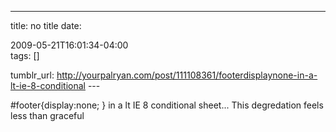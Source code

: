 ---
title: no title
date:

 2009-05-21T16:01:34-04:00  
tags:  []

tumblr_url:
http://yourpalryan.com/post/111108361/footerdisplaynone-in-a-lt-ie-8-conditional
\-\--

\#footer{display:none; } in a lt IE 8 conditional sheet... This
degredation feels less than graceful
